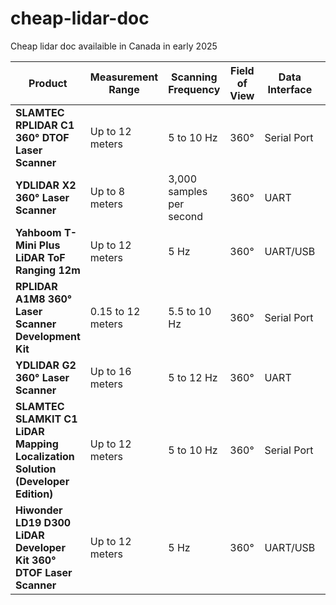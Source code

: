 # cheap-lidar-doc
Cheap lidar doc availaible in Canada in early 2025

| Product | Measurement Range | Scanning Frequency | Field of View | Data Interface | Price (CAD) | Link |
|---|---|---|---|---|---|---|
| **SLAMTEC RPLIDAR C1 360° DTOF Laser Scanner** | Up to 12 meters | 5 to 10 Hz | 360° | Serial Port | $101.47 | [View Product](https://ca.robotshop.com/products/slamtec-rplidar-c1-360-dtof-laser-scanner) |
| **YDLIDAR X2 360° Laser Scanner** | Up to 8 meters | 3,000 samples per second | 360° | UART | $101.47 | [View Product](https://ca.robotshop.com/products/ydlidar-x2-360-laser-scanner) |
| **Yahboom T-Mini Plus LiDAR ToF Ranging 12m** | Up to 12 meters | 5 Hz | 360° | UART/USB | $107.44 | [View Product](https://ca.robotshop.com/products/yahboom-yahboom-t-mini-plus-lidar-tof-ranging-12m-support-ros1-ros2) |
| **RPLIDAR A1M8 360° Laser Scanner Development Kit** | 0.15 to 12 meters | 5.5 to 10 Hz | 360° | Serial Port | $125.00| [View Product](https://ca.robotshop.com/products/rplidar-a1m8-360-degree-laser-scanner-development-kit) |
| **YDLIDAR G2 360° Laser Scanner** | Up to 16 meters | 5 to 12 Hz | 360° | UART | $233.82 | [View Product](https://ca.robotshop.com/products/ydlidar-g2-360-laser-scanner) |
| **SLAMTEC SLAMKIT C1 LiDAR Mapping Localization Solution (Developer Edition)** | Up to 12 meters | 5 to 10 Hz | 360° | Serial Port | $262.59 | [View Product](https://ca.robotshop.com/products/slamtec-slamkit-c1-lidar-mapping-localization-solution-developer-edition) |
| **Hiwonder LD19 D300 LiDAR Developer Kit 360° DTOF Laser Scanner** | Up to 12 meters | 5 Hz | 360° | UART/USB | $133.99 | [View Product](https://ca.robotshop.com/products/hiwonder-ld19-d300-lidar-developer-kit-360-dtof-laser-scanner-supports-ros1-2-raspberry-pi-jetson-nano) |



